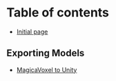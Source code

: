 # Table of contents

* [Initial page](README.md)

## Exporting Models

* [MagicaVoxel to Unity](exporting-models/magicavoxel-to-unity.md)

